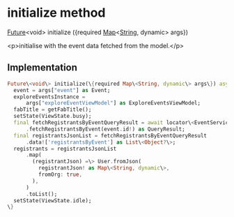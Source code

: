 


# initialize method








[Future](https:api.flutter.dev/flutter/dart-async/Future-class.html)&lt;void\> initialize
(\{required [Map](https:api.flutter.dev/flutter/dart-core/Map-class.html)&lt;[String](https:api.flutter.dev/flutter/dart-core/String-class.html), dynamic\> args\})





\<p\>initialise with the event data fetched from the model.\</p\>



## Implementation

```dart
Future\<void\> initialize(\{required Map\<String, dynamic\> args\}) async \{
  event = args["event"] as Event;
  exploreEventsInstance =
      args["exploreEventViewModel"] as ExploreEventsViewModel;
  fabTitle = getFabTitle();
  setState(ViewState.busy);
  final fetchRegistrantsByEventQueryResult = await locator\<EventService\>()
      .fetchRegistrantsByEvent(event.id!) as QueryResult;
  final registrantsJsonList = fetchRegistrantsByEventQueryResult
      .data!['registrantsByEvent'] as List\<Object?\>;
  registrants = registrantsJsonList
      .map(
        (registrantJson) =\> User.fromJson(
          registrantJson! as Map\<String, dynamic\>,
          fromOrg: true,
        ),
      )
      .toList();
  setState(ViewState.idle);
\}
```








